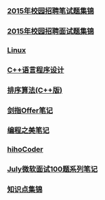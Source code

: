 ### [2015年校园招聘笔试题集锦](https://github.com/luofengmacheng/algorithms/blob/master/2015_bishi/README.md)

### [2015年校园招聘面试题集锦](https://github.com/luofengmacheng/algorithms/blob/master/2015_interview/README.md)

### [Linux](https://github.com/luofengmacheng/algorithms/blob/master/apue/README.md)

### [C++语言程序设计](https://github.com/luofengmacheng/algorithms/blob/master/tcpl/README.md)

### [排序算法(C++版)](https://github.com/luofengmacheng/algorithms/blob/master/data_struct/sort/README.md)

### [剑指Offer笔记](https://github.com/luofengmacheng/algorithms/blob/master/interviewOffer/README.md)

### [编程之美笔记](https://github.com/luofengmacheng/algorithms/blob/master/bop/README.md)

### [hihoCoder](https://github.com/luofengmacheng/algorithms/blob/master/hihocoder/README.md)

### [July微软面试100题系列笔记](https://github.com/luofengmacheng/algorithms/blob/master/july_100/README.md)

### [知识点集锦](https://github.com/luofengmacheng/algorithms/blob/master/myalgo/README.md)
